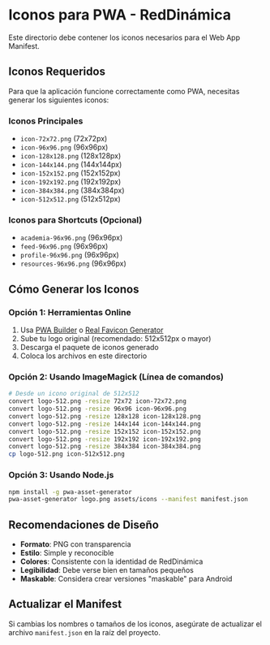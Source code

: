 # Iconos para PWA - RedDinámica

Este directorio debe contener los iconos necesarios para el Web App Manifest.

## Iconos Requeridos

Para que la aplicación funcione correctamente como PWA, necesitas generar los siguientes iconos:

### Iconos Principales
- `icon-72x72.png` (72x72px)
- `icon-96x96.png` (96x96px)
- `icon-128x128.png` (128x128px)
- `icon-144x144.png` (144x144px)
- `icon-152x152.png` (152x152px)
- `icon-192x192.png` (192x192px)
- `icon-384x384.png` (384x384px)
- `icon-512x512.png` (512x512px)

### Iconos para Shortcuts (Opcional)
- `academia-96x96.png` (96x96px)
- `feed-96x96.png` (96x96px)
- `profile-96x96.png` (96x96px)
- `resources-96x96.png` (96x96px)

## Cómo Generar los Iconos

### Opción 1: Herramientas Online
1. Usa [PWA Builder](https://www.pwabuilder.com/imageGenerator) o [Real Favicon Generator](https://realfavicongenerator.net/)
2. Sube tu logo original (recomendado: 512x512px o mayor)
3. Descarga el paquete de iconos generado
4. Coloca los archivos en este directorio

### Opción 2: Usando ImageMagick (Línea de comandos)
```bash
# Desde un icono original de 512x512
convert logo-512.png -resize 72x72 icon-72x72.png
convert logo-512.png -resize 96x96 icon-96x96.png
convert logo-512.png -resize 128x128 icon-128x128.png
convert logo-512.png -resize 144x144 icon-144x144.png
convert logo-512.png -resize 152x152 icon-152x152.png
convert logo-512.png -resize 192x192 icon-192x192.png
convert logo-512.png -resize 384x384 icon-384x384.png
cp logo-512.png icon-512x512.png
```

### Opción 3: Usando Node.js
```bash
npm install -g pwa-asset-generator
pwa-asset-generator logo.png assets/icons --manifest manifest.json
```

## Recomendaciones de Diseño

- **Formato**: PNG con transparencia
- **Estilo**: Simple y reconocible
- **Colores**: Consistente con la identidad de RedDinámica
- **Legibilidad**: Debe verse bien en tamaños pequeños
- **Maskable**: Considera crear versiones "maskable" para Android

## Actualizar el Manifest

Si cambias los nombres o tamaños de los iconos, asegúrate de actualizar el archivo `manifest.json` en la raíz del proyecto.
